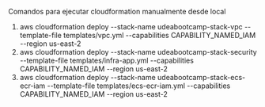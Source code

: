 Comandos para ejecutar cloudformation manualmente desde local

1. aws cloudformation deploy --stack-name udeabootcamp-stack-vpc --template-file templates/vpc.yml --capabilities CAPABILITY_NAMED_IAM --region us-east-2
2. aws cloudformation deploy --stack-name udeabootcamp-stack-security --template-file templates/infra-app.yml --capabilities CAPABILITY_NAMED_IAM --region us-east-2
3. aws cloudformation deploy --stack-name udeabootcamp-stack-ecs-ecr-iam --template-file templates/ecs-ecr-iam.yml --capabilities CAPABILITY_NAMED_IAM --region us-east-2
